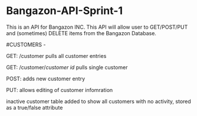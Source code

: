 # Bangazon-API-Sprint-1
This is an API for Bangazon INC. This API will allow user to GET/POST/PUT and (sometimes) DELETE items from the Bangazon Database.

#CUSTOMERS -

GET: /customer pulls all customer entries

GET: /customer/*customer id* pulls single customer

POST: adds new customer entry

PUT: allows editing of customer infomration

inactive customer table added to show all customers with no activity, stored as a true/false attribute
